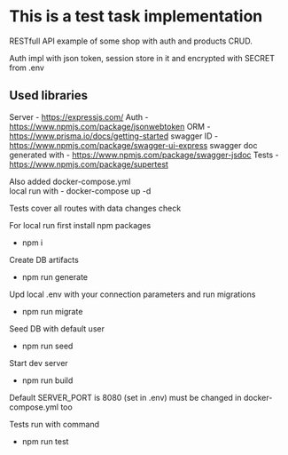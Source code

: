 # This is a test task implementation

RESTfull API example of some shop with auth and products CRUD.

Auth impl with json token, session store in it and encrypted with SECRET from .env

## Used libraries

Server - https://expressjs.com/
Auth - https://www.npmjs.com/package/jsonwebtoken
ORM - https://www.prisma.io/docs/getting-started
swagger ID - https://www.npmjs.com/package/swagger-ui-express
swagger doc generated with - https://www.npmjs.com/package/swagger-jsdoc
Tests - https://www.npmjs.com/package/supertest

Also added docker-compose.yml  
local run with -  docker-compose up -d

Tests cover all routes with data changes check


For local run first install npm packages
  - npm i

Create DB artifacts 
  - npm run generate

Upd local .env with your connection parameters and run migrations
 - npm run migrate

Seed DB with default user
 - npm run seed

Start dev server
 - npm run build

Default SERVER_PORT is 8080 (set in .env)  must be changed  in docker-compose.yml  too

Tests run with command
 - npm run test






